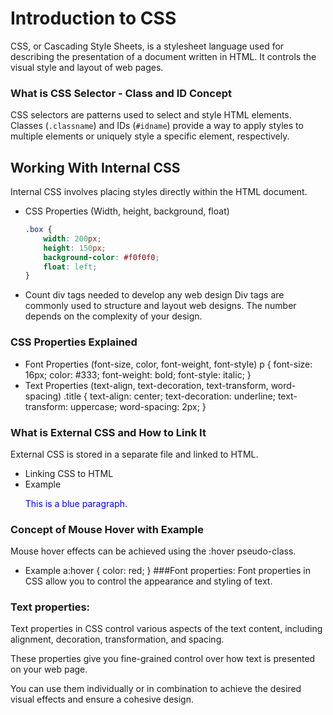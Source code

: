 

# Introduction to CSS

CSS, or Cascading Style Sheets, is a stylesheet language used for describing the presentation of a document written in HTML. It controls the visual style and layout of web pages.

### What is CSS Selector - Class and ID Concept

CSS selectors are patterns used to select and style HTML elements. Classes (`.classname`) and IDs (`#idname`) provide a way to apply styles to multiple elements or uniquely style a specific element, respectively.

## Working With Internal CSS

Internal CSS involves placing styles directly within the HTML document.

- CSS Properties (Width, height, background, float)
  ```css
  .box {
      width: 200px;
      height: 150px;
      background-color: #f0f0f0;
      float: left;
  }
- Count div tags needed to develop any web design
Div tags are commonly used to structure and layout web designs. The number depends on the complexity of your design.
### CSS Properties Explained

- Font Properties (font-size, color, font-weight, font-style)
 p {
    font-size: 16px;
    color: #333;
    font-weight: bold;
    font-style: italic;
}
- Text Properties (text-align, text-decoration, text-transform, word-spacing)
  .title {
    text-align: center;
    text-decoration: underline;
    text-transform: uppercase;
    word-spacing: 2px;
}
### What is External CSS and How to Link It
External CSS is stored in a separate file and linked to HTML.

- Linking CSS to HTML
- Example
  <p style="color: blue;">This is a blue paragraph.</p>
### Concept of Mouse Hover with Example
Mouse hover effects can be achieved using the :hover pseudo-class.

- Example
  a:hover {
    color: red;
}
###Font properties:
Font properties in CSS allow you to control the appearance and styling of text.
### Text properties:
Text properties in CSS control various aspects of the text content, including alignment, decoration, transformation, and spacing.

These properties give you fine-grained control over how text is presented on your web page.

You can use them individually or in combination to achieve the desired visual effects and ensure a cohesive design.
